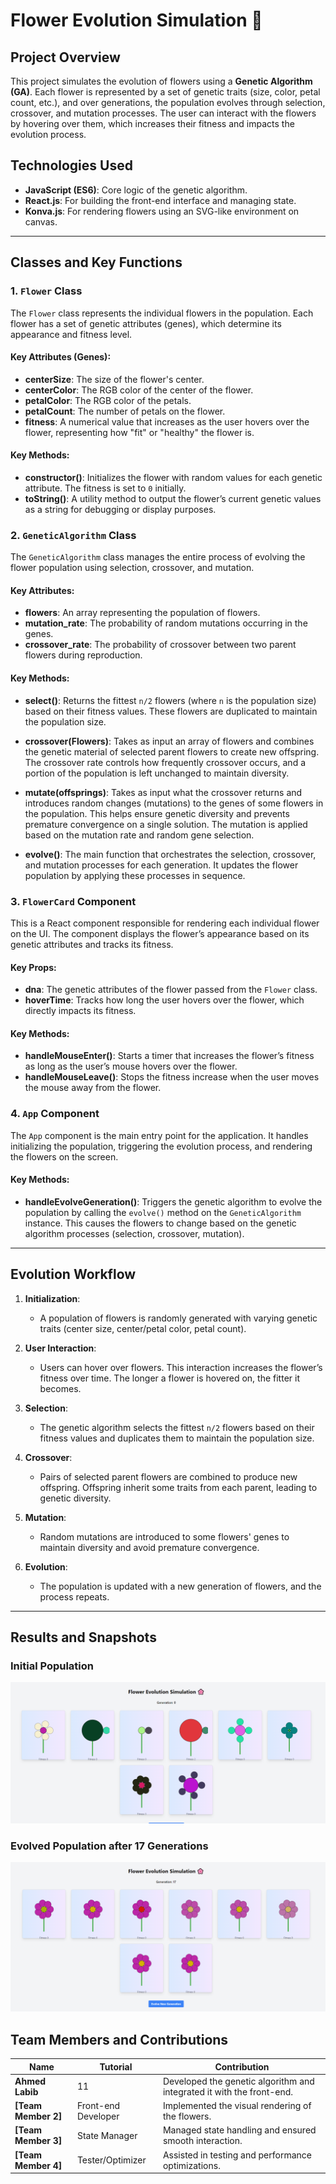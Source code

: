 # Flower Evolution Simulation 🌸

## Project Overview
This project simulates the evolution of flowers using a **Genetic Algorithm (GA)**. Each flower is represented by a set of genetic traits (size, color, petal count, etc.), and over generations, the population evolves through selection, crossover, and mutation processes. The user can interact with the flowers by hovering over them, which increases their fitness and impacts the evolution process.

## Technologies Used
- **JavaScript (ES6)**: Core logic of the genetic algorithm.
- **React.js**: For building the front-end interface and managing state.
- **Konva.js**: For rendering flowers using an SVG-like environment on canvas.

---

## Classes and Key Functions

### 1. `Flower` Class
The `Flower` class represents the individual flowers in the population. Each flower has a set of genetic attributes (genes), which determine its appearance and fitness level.

#### Key Attributes (Genes):
- **centerSize**: The size of the flower's center.
- **centerColor**: The RGB color of the center of the flower.
- **petalColor**: The RGB color of the petals.
- **petalCount**: The number of petals on the flower.
- **fitness**: A numerical value that increases as the user hovers over the flower, representing how "fit" or "healthy" the flower is.

#### Key Methods:
- **constructor()**: Initializes the flower with random values for each genetic attribute. The fitness is set to `0` initially.
- **toString()**: A utility method to output the flower’s current genetic values as a string for debugging or display purposes.

### 2. `GeneticAlgorithm` Class
The `GeneticAlgorithm` class manages the entire process of evolving the flower population using selection, crossover, and mutation.

#### Key Attributes:
- **flowers**: An array representing the population of flowers.
- **mutation_rate**: The probability of random mutations occurring in the genes.
- **crossover_rate**: The probability of crossover between two parent flowers during reproduction.

#### Key Methods:
- **select()**: Returns the fittest `n/2` flowers (where `n` is the population size) based on their fitness values. These flowers are duplicated to maintain the population size.
  
- **crossover(Flowers)**: Takes as input an array of flowers and combines the genetic material of selected parent flowers to create new offspring. The crossover rate controls how frequently crossover occurs, and a portion of the population is left unchanged to maintain diversity.

- **mutate(offsprings)**: Takes as input what the crossover returns and introduces random changes (mutations) to the genes of some flowers in the population. This helps ensure genetic diversity and prevents premature convergence on a single solution. The mutation is applied based on the mutation rate and random gene selection.

- **evolve()**: The main function that orchestrates the selection, crossover, and mutation processes for each generation. It updates the flower population by applying these processes in sequence.

### 3. `FlowerCard` Component
This is a React component responsible for rendering each individual flower on the UI. The component displays the flower’s appearance based on its genetic attributes and tracks its fitness.

#### Key Props:
- **dna**: The genetic attributes of the flower passed from the `Flower` class.
- **hoverTime**: Tracks how long the user hovers over the flower, which directly impacts its fitness.

#### Key Methods:
- **handleMouseEnter()**: Starts a timer that increases the flower’s fitness as long as the user’s mouse hovers over the flower.
- **handleMouseLeave()**: Stops the fitness increase when the user moves the mouse away from the flower.

### 4. `App` Component
The `App` component is the main entry point for the application. It handles initializing the population, triggering the evolution process, and rendering the flowers on the screen.

#### Key Methods:
- **handleEvolveGeneration()**: Triggers the genetic algorithm to evolve the population by calling the `evolve()` method on the `GeneticAlgorithm` instance. This causes the flowers to change based on the genetic algorithm processes (selection, crossover, mutation).

---

## Evolution Workflow

1. **Initialization**:
   - A population of flowers is randomly generated with varying genetic traits (center size, center/petal color, petal count).
   
2. **User Interaction**:
   - Users can hover over flowers. This interaction increases the flower’s fitness over time. The longer a flower is hovered on, the fitter it becomes.

3. **Selection**:
   - The genetic algorithm selects the fittest `n/2` flowers based on their fitness values and duplicates them to maintain the population size.

4. **Crossover**:
   - Pairs of selected parent flowers are combined to produce new offspring. Offspring inherit some traits from each parent, leading to genetic diversity.

5. **Mutation**:
   - Random mutations are introduced to some flowers' genes to maintain diversity and avoid premature convergence.

6. **Evolution**:
   - The population is updated with a new generation of flowers, and the process repeats.

---

## Results and Snapshots

### Initial Population
![Initial Population](generation0.png)

### Evolved Population after 17 Generations
![Evolved Population](generation17.png)

## Team Members and Contributions

| Name             | Tutorial                | Contribution                                        |
|------------------|---------------------|-----------------------------------------------------|
| **Ahmed Labib**   | 11      | Developed the genetic algorithm and integrated it with the front-end. |
| **[Team Member 2]** | Front-end Developer | Implemented the visual rendering of the flowers.     |
| **[Team Member 3]** | State Manager      | Managed state handling and ensured smooth interaction. |
| **[Team Member 4]** | Tester/Optimizer   | Assisted in testing and performance optimizations.   |

